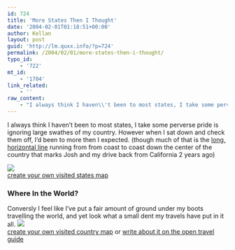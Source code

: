 ```yaml
---
id: 724
title: 'More States Then I Thought'
date: '2004-02-01T01:18:51+00:00'
author: Kellan
layout: post
guid: 'http://lm.quxx.info/?p=724'
permalink: /2004/02/01/more-states-then-i-thought/
typo_id:
    - '722'
mt_id:
    - '1704'
link_related:
    - ''
raw_content:
    - "I always think I haven\\'t been to most states, I take some perverse pride is ignoring large swathes of my country.  However when I sat down and check them off, I\\'d been to more then I expected.  (though much of that is the <a href=\\\"http://laughingmeme.org/archives/000195.html\\\">long, horizontal line</a> running from from coast to coast down the center of the country that marks Josh and my drive back from California 2 years ago)\n<p>\n<img src=\\\"http://www.world66.com/myworld66/visitedStates/statemap?visited=CACOCTDCDEHIIDILINKSKYMEMDMAMOMTNENVNHNJNYNCNDORPARISDUTVTVAWAWVWY\\\"><br/>\n<a href=\\\"http://www.world66.com/myworld66/visitedStates\\\">create your own visited states map</a>\n</p>\n<p>\n<h3>Where In the World?</h3>\nConversly I feel like I\\'ve put a fair amount of ground under my boots travelling the world, and yet look what a small dent my travels have put in it all.\n<img src=\\\"http://www.world66.com/myworld66/visitedCountries/colormap?visited=AUBECAFRDEITJPLSMYMAMZNLPRZAESCHTHTNUSVAZMZW\\\"><br/>\n<a href=\\\"http://www.world66.com/myworld66\\\">create your own visited country map</a>\n or <a href=\\\"http://www.world66.com\\\">write about it on the open travel guide</a>\n</p>"
---
```


I always think I haven’t been to most states, I take some perverse pride is ignoring large swathes of my country. However when I sat down and check them off, I’d been to more then I expected. (though much of that is the [long, horizontal line](http://laughingmeme.org/archives/000195.html) running from from coast to coast down the center of the country that marks Josh and my drive back from California 2 years ago)

![](http://www.world66.com/myworld66/visitedStates/statemap?visited=CACOCTDCDEHIIDILINKSKYMEMDMAMOMTNENVNHNJNYNCNDORPARISDUTVTVAWAWVWY)  
[create your own visited states map](http://www.world66.com/myworld66/visitedStates)

### Where In the World?

Conversly I feel like I’ve put a fair amount of ground under my boots travelling the world, and yet look what a small dent my travels have put in it all. ![](http://www.world66.com/myworld66/visitedCountries/colormap?visited=AUBECAFRDEITJPLSMYMAMZNLPRZAESCHTHTNUSVAZMZW)  
[create your own visited country map](http://www.world66.com/myworld66) or [write about it on the open travel guide](http://www.world66.com)